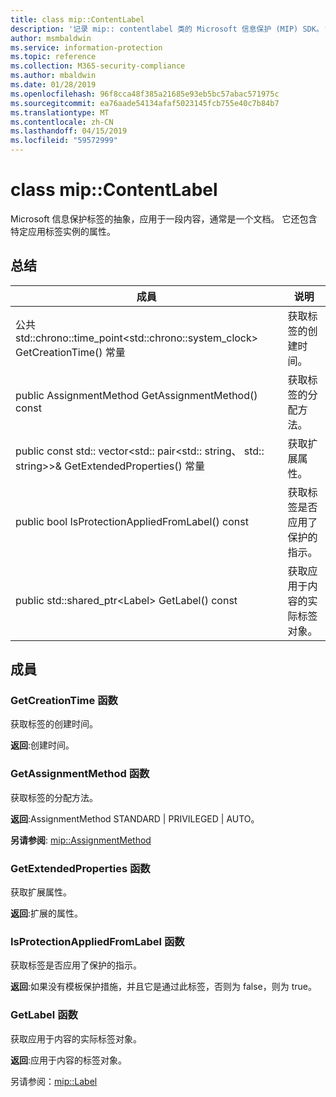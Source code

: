 ```yaml
---
title: class mip::ContentLabel
description: '记录 mip:: contentlabel 类的 Microsoft 信息保护 (MIP) SDK。'
author: msmbaldwin
ms.service: information-protection
ms.topic: reference
ms.collection: M365-security-compliance
ms.author: mbaldwin
ms.date: 01/28/2019
ms.openlocfilehash: 96f8cca48f385a21685e93eb5bc57abac571975c
ms.sourcegitcommit: ea76aade54134afaf5023145fcb755e40c7b84b7
ms.translationtype: MT
ms.contentlocale: zh-CN
ms.lasthandoff: 04/15/2019
ms.locfileid: "59572999"
---
```

# <a name="class-mipcontentlabel"></a>class mip::ContentLabel 
Microsoft 信息保护标签的抽象，应用于一段内容，通常是一个文档。
它还包含特定应用标签实例的属性。
  
## <a name="summary"></a>总结
 成員                        | 说明                                
--------------------------------|---------------------------------------------
公共 std::chrono::time_point\<std::chrono::system_clock\> GetCreationTime() 常量  |  获取标签的创建时间。
public AssignmentMethod GetAssignmentMethod() const  |  获取标签的分配方法。
public const std:: vector\<std:: pair\<std:: string、 std:: string\>\>& GetExtendedProperties() 常量  |  获取扩展属性。
public bool IsProtectionAppliedFromLabel() const  |  获取标签是否应用了保护的指示。
public std::shared_ptr\<Label\> GetLabel() const  |  获取应用于内容的实际标签对象。
  
## <a name="members"></a>成員
  
### <a name="getcreationtime-function"></a>GetCreationTime 函数
获取标签的创建时间。

  
**返回**:创建时间。
  
### <a name="getassignmentmethod-function"></a>GetAssignmentMethod 函数
获取标签的分配方法。

  
**返回**:AssignmentMethod STANDARD | PRIVILEGED | AUTO。 
  
**另请参阅**: [mip::AssignmentMethod](mip-enums-and-structs.md#assignmentmethod)
  
### <a name="getextendedproperties-function"></a>GetExtendedProperties 函数
获取扩展属性。

  
**返回**:扩展的属性。
  
### <a name="isprotectionappliedfromlabel-function"></a>IsProtectionAppliedFromLabel 函数
获取标签是否应用了保护的指示。

  
**返回**:如果没有模板保护措施，并且它是通过此标签，否则为 false，则为 true。
  
### <a name="getlabel-function"></a>GetLabel 函数
获取应用于内容的实际标签对象。

  
**返回**:应用于内容的标签对象。 
  
另请参阅：[mip::Label](class_mip_label.md)